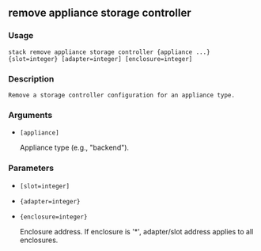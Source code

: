 ## remove appliance storage controller

### Usage

`stack remove appliance storage controller {appliance ...} {slot=integer} [adapter=integer] [enclosure=integer]`

### Description


	Remove a storage controller configuration for an appliance type.

	

### Arguments

* `[appliance]`

   Appliance type (e.g., "backend").


### Parameters
* `[slot=integer]`
* `{adapter=integer}`
* `{enclosure=integer}`

   Enclosure address. If enclosure is '*', adapter/slot address applies
	to all enclosures.


